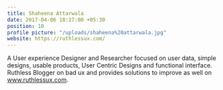```yaml
---
title: Shaheena Attarwala
date: 2017-04-06 18:27:00 +05:30
position: 10
profile picture: "/uploads/shaheena%20attarwala.jpg"
website: https://ruthlessux.com/
---
```


A User experience  Designer and Researcher focused on user data, simple designs, usable products, User Centric Designs and functional interface.
Ruthless Blogger on bad ux and provides solutions to improve as well on www.ruthlessux.com.